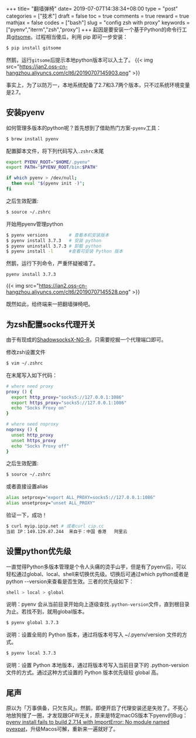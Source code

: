 +++
title= "翻墙弹椅"
date= 2019-07-07T14:38:34+08:00
type = "post"
categories = ["技术"]
draft = false
toc = true
comments = true
reward = true
mathjax = false
codes = ["bash"]
slug = "config zsh with proxy"
keywords = ["pyenv","iterm","zsh","proxy"]
+++
起因是要安装一个基于Python的命令行工具[gitsome](https://github.com/donnemartin/gitsome)。过程相当傻瓜，利用 pip 即可一步安装：
```bash
$ pip install gitsome
```
然鹅，运行`gitsome`后提示本地python版本可以入土了。
{{< img src="https://ian2.oss-cn-hangzhou.aliyuncs.com/clt6/20190707145903.png" >}}

事实上，为了以防万一，本地系统配备了2.7和3.7两个版本，只不过系统环境变量是2.7。
<!--more-->
## 安装pyenv
如何管理多版本的python呢？首先想到了借助热门方案-`pyenv`工具：
```bash
$ brew install pyenv
```
配置脚本文件，将下列代码写入`.zshrc`末尾
```bash
export PYENV_ROOT="$HOME/.pyenv"
export PATH="$PYENV_ROOT/bin:$PATH"

if which pyenv > /dev/null;
  then eval "$(pyenv init -)";
fi
```
之后生效配置:
```bash
$ source ~/.zshrc
```
开始用pyenv管理python
```bash
$ pyenv versions        # 查看本机安装版本
$ pyenv install 3.7.3   # 安装 python
$ pyenv uninstall 3.7.3 # 卸载 python
$ pyenv install -l      #查看可安装 Python 版本
```

然鹅，运行下列命令，严重怀疑被墙了。
```bash
pyenv install 3.7.3
```
{{< img src="https://ian2.oss-cn-hangzhou.aliyuncs.com/clt6/20190707145528.png" >}}

既然如此，给终端来一把翻墙弹椅吧。

## 为zsh配置socks代理开关
由于有现成的[ShadowsocksX-NG-R](https://github.com/wzdnzd/ShadowsocksX-NG-R)，只需要挖掘一个代理端口即可。

修改zsh设置文件
```bash
$ vim ~/.zshrc
```

在末尾写入如下代码：
```bash
# where need proxy
proxy () {
  export http_proxy="socks5://127.0.0.1:1086"
  export https_proxy="socks5://127.0.0.1:1086"
  echo "Socks Proxy on"
}

# where need noproxy
noproxy () {
  unset http_proxy
  unset https_proxy
  echo "Socks Proxy off"
}
```
之后生效配置:
```bash
$ source ~/.zshrc
```
或者直接设置alias
```bash
alias setproxy="export ALL_PROXY=socks5://127.0.0.1:1086"
alias unsetproxy="unset ALL_PROXY"
```

验证一下，成功！
```bash
$ curl myip.ipip.net # 或者curl cip.cc
当前 IP：149.129.87.244  来自于：中国 香港   阿里云
```

## 设置python优先级

一直觉得Python多版本管理是个令人头痛的烫手山芋，但是有了pyenv后，可以轻松通过global、local、shell来切换优先级。切换后可通过which python或者是python --version来查看是否生效。三者的优先级如下：

```bash
shell > local > global
```
说明：pyenv 会从当前目录开始向上逐级查找`.python-version`文件，直到根目录为止。若找不到，就用global版本。

```bash
$ pyenv global 3.7.3
```
说明：设置全局的 Python 版本，通过将版本号写入 ~/.pyenv/version 文件的方式。

```bash
$ pyenv local 3.7.3
```
说明：设置 Python 本地版本，通过将版本号写入当前目录下的 .python-version 文件的方式。通过这种方式设置的 Python 版本优先级较 global 高。

## 尾声

原以为「万事俱备，只欠东风」。然鹅，即便开启了代理安装还是失败了。不死心地放狗搜了一圈，才发现跟GFW无关，原来是特定macOS版本下pyenv的Bug：[pyenv install fails to build 2.7.14 with ImportError: No module named pyexpat](https://github.com/pyenv/pyenv/issues/1066)，升级Macos可解，重新来一遍就好了。
